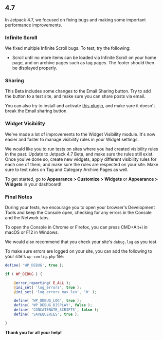 ## 4.7

In Jetpack 4.7, we focused on fixing bugs and making some important performance improvements.

### Infinite Scroll

We fixed multiple Infinite Scroll bugs. To test, try the following:

- Scroll until no more items can be loaded via Infinite Scroll on your home page, and on archive pages such as tag pages. The footer should then be displayed properly.

### Sharing

This Beta includes some changes to the Email Sharing button. Try to add the button to a test site, and make sure you can share posts via email.

You can also try to install and activate [this plugin](https://wordpress.org/plugins/jetpack-shortlinks-for-sharing-buttons/), and make sure it doesn't break the Email sharing button.

### Widget Visibility

We've made a lot of improvements to the Widget Visibility module. It's now easier and faster to manage visibility rules in your Widget settings.

We would like you to run tests on sites where you had created visibility rules in the past. Update to Jetpack 4.7 Beta, and make sure the rules still exist.
Once you've done so, create new widgets, apply different visibility rules for each one of them, and make sure the rules are respected on your site. Make sure to test rules on Tag and Category Archive Pages as well.

To get started, go to **Appearance > Customize > Widgets** or **Appearance > Widgets** in your dashboard!

### Final Notes

During your tests, we encourage you to open your browser's Development Tools and keep the Console open, checking for any errors in the Console and the Network tabs.

To open the Console in Chrome or Firefox, you can press CMD+Alt+i in macOS or F12 in Windows.

We would also recommend that you check your site's `debug.log` as you test.

To make sure errors are logged on your site, you can add the following to your site's `wp-config.php` file:

```php
define( 'WP_DEBUG', true );

if ( WP_DEBUG ) {

	@error_reporting( E_ALL );
	@ini_set( 'log_errors', true );
	@ini_set( 'log_errors_max_len', '0' );

	define( 'WP_DEBUG_LOG', true );
	define( 'WP_DEBUG_DISPLAY', false );
	define( 'CONCATENATE_SCRIPTS', false );
	define( 'SAVEQUERIES', true );

}
```

**Thank you for all your help!**
